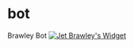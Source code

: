 # bot
Brawley Bot
[![Jet Brawley's Widget](https://api.botlist.space/widget/792311725181239307/6 "Jet Brawley's Widget")](https://botlist.space/bot/792311725181239307?utm_source=bls&utm_medium=widget&utm_campaign=792311725181239307)
